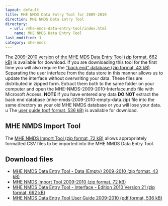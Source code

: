 ```yaml
---
layout: default
title: MHE NMDS Data Entry Tool for 2009-2010
direction: MHE NMDS Data Entry Tool
directory:
  - url: /mhe-nmds-data-entry-tool/index.html
    name: MHE NMDS Data Entry Tool
last_modified: 1
category: mhe-nmds
---
```


The [2009-2010 version of the MHE MDS Data Entry Tool (zip format, 662 kB)][interface-href] is available for download.
If you are downloading this tool for the first time you will also require the ["back end" database (zip format, 43 kB)][emptydata-href]. Separating the user interface from the data store in this manner allows us to update the interface without overwriting your data.
These files are distributed in zipped form. Extract them both to the same folder on your computer and open the MHE-NMDS-2009-2010-Interface.mdb file with Microsoft Access.
**NOTE** If you have entered any data **DO NOT** extract the back end database (mhe-nmds-2009-2010-empty-data.zip) file into the same directory as your old MHE NMDS database or you will lose your data.
u
The [user guide (pdf format, 536 kB)][userguide-href] is available for download.
## MHE NMDS Import Tool
The [MHE NMDS Import Tool (zip format, 72 kB)][importer-href] allows appropriately formatted CSV files to be imported into the MHE NMDS Data Entry Tool.
## Download files
* [MHE NMDS Data Entry Tool - Data (Empty) 2009-2010 (zip format, 43 kB)][emptydata-href]
* [MHE NMDS Import Tool 2009-2010 (zip format, 72 kB)][importer-href]
* [MHE NMDS Data Entry Tool - Interface - Edition 2010 Version 21 (zip format, 662 kB)][interface-href]
* [MHE NMDS Data Entry Tool User Guide 2009-2010 (pdf format, 536 kB)][userguide-href]

[interface-href]: /site/assets/files/1014/mhe-nmds-2009-2010-interface.zip
[emptydata-href]: /site/assets/files/1014/mhe-nmds-2009-2010-empty-data.zip
[userguide-href]: /site/assets/files/1014/mhe-nmds-2009-2010-de-tool-user-guide.pdf
[importer-href]: /site/assets/files/1014/mhe-nmds-2009-2010-importer.zip
